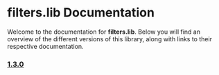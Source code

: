 # filters.lib Documentation

Welcome to the documentation for **filters.lib**. Below you will find an overview of the different versions of this library, along with links to their respective documentation.

### [1.3.0](./1.3.0/doc.md)
